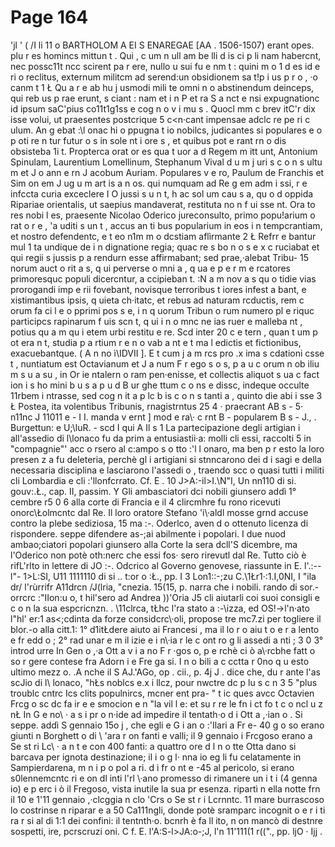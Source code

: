 # Page 164

'jl ' ( /I li 11 o BARTHOLOM A EI S ENAREGAE [AA . 1506-1507) erant opes. plu r es homincs mittun t . Qui , c um n ull am be lli d is ci p li nam habercnt, nec possc11t ncc scirent pa r ere, nullo u sui fu e nm t : quini m o 1 d es id e ri o reclitus, externum militcm ad serend:un obsidionem sa t!p i us p r o , ·o canm t 1 Ł Qu a r e ab hu j usmodi mili te omni n o abstinendum deinceps, qui reb us p rae erunt, s ciant : nam et i n P et ra S a nct e nsi expugnationc id ipsum saC'pius co11t1g1ss e cog n o v i mu s . Quocl mm c brev itC'r dix isse volui, ut praesentes postcrique 5 c<n·cant impensae adclc re pe ri c ulum. An g ebat :\l onac hi o ppugna t io nobilcs, judicantes si populares e o p oti re n tur futur o s in sole nt i ore s , et quibus pot e rant rn o dis obsisteba 1i t. Propterca orat or es qua t uor a d Regem m itt unt, Antonium Spinulam, Laurentium Lomellinum, Stephanum Vival d u m j uri s c o n s ultu m et J o ann e rn J acobum Auriam. Populares v e ro, Paulum de Franchis et Sim on em J ug u m art is a n os. qui numquam ad Re g em adm i ssi, r e infccta curia exceclere I O jussi s u n t, h ac sol um cau s a, qu o d oppida Ripariae orientalis, ut saepius mandaverat, restituta no n f ui sse nt. Ora to res nobi l es, praesente Nicolao Oderico jureconsulto, primo popu!arium o rat o r e , 'a uditi s un t , accus an ti bus popularium in eos i n tempcrantiam, et nostro defendentc, e t eo n1m m o dcstiam aflìrmante 2 Ł Refrr e bantur mul 1 ta undique de i n dignatione regia; quac re s bo n o s e x c ruciabat et qui regii s jussis p a rendurn esse affirmabant; sed prae,·alebat Tribu- 15 norum auct o rit a s, q ui perverse o mni a , q ua e p e r m e rcatores primoresquc populi dicercntur, a ccipieban t. :N a m nov a s qu o tidie vias prorogandi imp e rii fovebant, novisque terroribus t iores infest a bant, e xistimantibus ipsis, q uieta ch·itatc, et rebus ad naturam rcductis, rem c orum fa ci l e o pprimi pos s e, i n q uorum Tribun o rum numero pl e riquc participcs rapinarum f uis scn t, q ui i n o mnc ne ias ruer e malleba nt , potius qu a m qu i etem urbi restitu e re. Scd inter 20 c e tern , quan t um p ot era n t, studia p a rtium r e n o vab a nt e t ma l edictis et fictionibus, exacuebantque. ( A n no ì\IDVII ]. E t cum j a m rcs pro .x ima s cdationi csse t , nuntiatum est Octavianum et J a num F r ego s o s, p a u c orum n ob iliu m s u a su , in Or ie ntalern o ram pen·enisse, et collectis aliquot s ua c fact ion i s ho mini b u s a p u d B ur ghe ttum c o ns e dissc, indeque occulte 11rbem i ntrasse, sed cog n it a p lc b is c o n s tanti a , quinto die abi i sse 3 Ł Postea, ita volentibus Tribunis, rnagistrntus 25 4 · praecrant AB s - 5· n11nc J 11011 e - I I. manda v ernt ] mod e ra\· c rnt B - popularem B s - J., . Burgettun: e U;\luR. - scd I qui A Il s 1 La partecipazione degli artigian i all'assedio di l\lonaco fu da prim a entusiastii·a: molli cli essi, raccolti 5 in "compagnie"' acc o rsero al c:ampo s o tto :'l l onaro, ma ben p r esto la loro presen z a fu deleteria, perchè gl i artigiani si stnncarono dei d i sagi e della necessaria disciplina e lasciarono l'assedi o , traendo scc o quasi tutti i militi cli Lombardia e cli :'llonfcrrato. Cf. E . 10 J>A:-il>I.\N"I, Un nn110 di si. gouv:.Ł., cap. II, passim. Y Gli ambasciatori dci nobili giunsero addì 1° cembre r5 0 6 alla corte di Francia e il 4 clircmhre fu rono ricevuti onorc\Łolmcntc dal Re. Il loro oratore Stefano \'i\·aldl mosse grnd accuse contro la plebe sediziosa, 15 ma :-\. Oderlco, aven d o ottenuto licenza di rispondere. seppe difendere as-;ai abilmente i popolari. I due nuod ambao;ciatori popolari giunsero alla Corte la sera dcll'S dicembre, ma l'Oderico non potè oth:nerc che essi fos· sero rirevutl dal Re. Tutto ciò è rifL'rlto in lettere di JO :-\. Odcrico al Governo genovese, riassunte in E. l'.\:--l"- 1>L\:SI, U11 1111110 di si .. t:or o :Ł., pp. I 3 Lon1::-;zu C.\1Łr1·:1.I,0NI, I "ila dr/ l'rùrrifr A11drcn /J(lria, \"cnezia. 15(15, p. narra che i nobili. rando di sor.-orrcrc :"IIon:u o, t hil'sero ad Andrea ))'Oria J5 cli aiutarli coi suoi consigli e c o n la sua espcricnzn. . \11clrca, tŁhc l'ra stato a :-\izza, ed OS!->l'n·ato l"hl' er:1 as<;cdinta da forze considcrc\·oli, propose tre mc7.zi per togliere il blor.-o alla citt.1: 1° d1itŁdere aiuto ai Francesi , ma il lo r o aiu t o e r a lento e fr edd o ; 2° rad unar e m il izie e i n\·ia r le c ont ro g li assedi a nti ; 3 0 3° introd urre In Gen o ,·a Ott a v i a no F r ·gos o, p e rchè ci ò a\·rcbhe fatt o so r gere contese fra Adorn i e Fre ga si. I n o bili a c cctta r 0no q u esto ultimo mezz o. .A nche il S AJ.\'AGo, op . cii., p. 4j J . dice che, du r ante l'as scJio di l\ lonaco, "hŁs noblcs e.x i llcz, pour nwctre dc p lu s c n 3 5 "plus troublc cntrc Ics clits populnircs, mcner ent pra- " t ic ques avcc Octavien Frcg o sc dc fa ir e e smocion e n "la vil l e: et su r re le fn i ct fo t c o ncl u z nŁ In G e no\ · a s i pr o n·ide ad impedire il tentath·o d i Ott a ,·ian o . Si seppe. addì S gennaio 15o j , che egli e G i an o :'Ilari a Fr e- 40 g o so erano giunti n Borghett o di \ 'ara r on fanti e valli; il 9 gennaio i Frcgoso erano a Se st ri Lc\ · a n t e con 400 fanti: a quattro ore d l n o tte Otta dano si barcava per ignota destinazione; il i o g l· nna io eg li fu celatamente in Sampierdarena, m n i p o pol a ri. d i fr o nt e -45 al pericolo, si erano s0lennemcntc ri e on dl inti l'rl \·ano promesso di rimanere un i t i (4 genna io) e p erc i ò il Fregoso, vista inutile la sua pr esenza. ripartì n ella notte frn il 10 e 1'11 gennaio ,·clcggia n clo \'Crs o Se st r i Lcrnntc. 11 mare burrascoso lo costrinse n riparar e a 50 Ca111ngli, donde potè sramparc incognit o e r i ti ra r si al di 1:1 dei confini: il tentnth·o. bcnrh è fa ll ito, n on mancò di destnre sospetti, ire, pcrscruzi oni. C f. E. l'A:S-l>JA:o-;J, l'n 11'111(1 r(("., pp. ljO · Ijj .